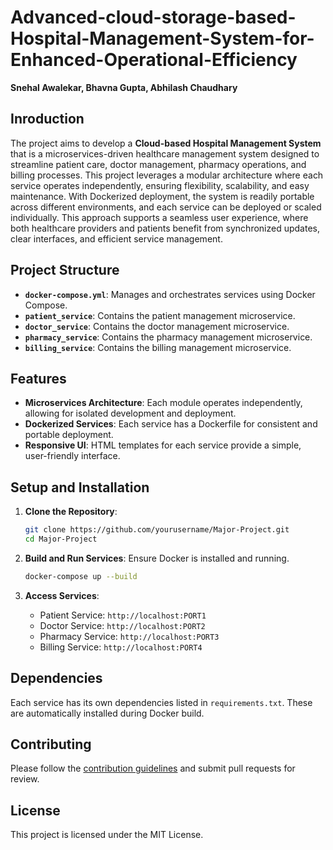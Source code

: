 # Advanced-cloud-storage-based-Hospital-Management-System-for-Enhanced-Operational-Efficiency
**Snehal Awalekar, Bhavna Gupta, Abhilash Chaudhary**

## Inroduction
The project aims to develop a **Cloud-based Hospital Management System** that is a microservices-driven healthcare management system designed to streamline patient care, doctor management, pharmacy operations, and billing processes. This project leverages a modular architecture where each service operates independently, ensuring flexibility, scalability, and easy maintenance. With Dockerized deployment, the system is readily portable across different environments, and each service can be deployed or scaled individually. This approach supports a seamless user experience, where both healthcare providers and patients benefit from synchronized updates, clear interfaces, and efficient service management.

## Project Structure

- **`docker-compose.yml`**: Manages and orchestrates services using Docker Compose.
- **`patient_service`**: Contains the patient management microservice.
- **`doctor_service`**: Contains the doctor management microservice.
- **`pharmacy_service`**: Contains the pharmacy management microservice.
- **`billing_service`**: Contains the billing management microservice.

## Features

- **Microservices Architecture**: Each module operates independently, allowing for isolated development and deployment.
- **Dockerized Services**: Each service has a Dockerfile for consistent and portable deployment.
- **Responsive UI**: HTML templates for each service provide a simple, user-friendly interface.

## Setup and Installation

1. **Clone the Repository**:
   ```bash
   git clone https://github.com/yourusername/Major-Project.git
   cd Major-Project
   ```

2. **Build and Run Services**:
   Ensure Docker is installed and running.
   ```bash
   docker-compose up --build
   ```

3. **Access Services**:
   - Patient Service: `http://localhost:PORT1`
   - Doctor Service: `http://localhost:PORT2`
   - Pharmacy Service: `http://localhost:PORT3`
   - Billing Service: `http://localhost:PORT4`

## Dependencies

Each service has its own dependencies listed in `requirements.txt`. These are automatically installed during Docker build.

## Contributing

Please follow the [contribution guidelines](CONTRIBUTING.md) and submit pull requests for review.

## License

This project is licensed under the MIT License.
